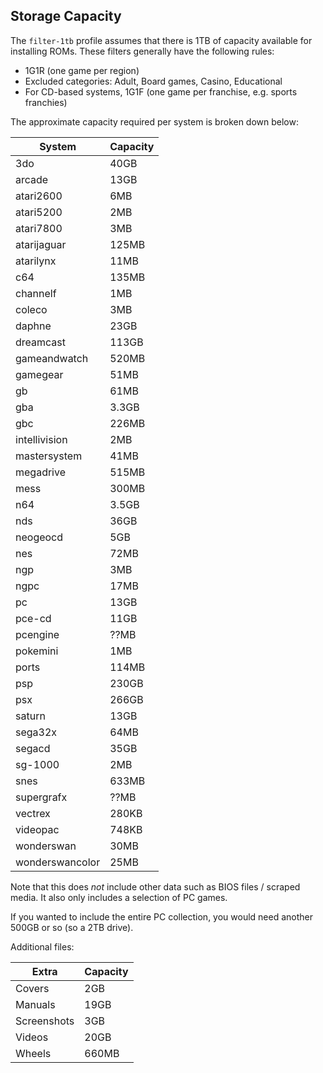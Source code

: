 ## Storage Capacity

The `filter-1tb` profile assumes that there is 1TB of capacity available for installing
ROMs.  These filters generally have the following rules:

* 1G1R (one game per region)
* Excluded categories: Adult, Board games, Casino, Educational
* For CD-based systems, 1G1F (one game per franchise, e.g. sports franchies)

The approximate capacity required per system is broken down below:

| System          | Capacity |
| --------------- | -------- |
| 3do             | 40GB     |
| arcade          | 13GB     |
| atari2600       | 6MB      |
| atari5200       | 2MB      |
| atari7800       | 3MB      |
| atarijaguar     | 125MB    |
| atarilynx       | 11MB     |
| c64             | 135MB    |
| channelf        | 1MB      |
| coleco          | 3MB      |
| daphne          | 23GB     |
| dreamcast       | 113GB    |
| gameandwatch    | 520MB    |
| gamegear        | 51MB     |
| gb              | 61MB     |
| gba             | 3.3GB    |
| gbc             | 226MB    |
| intellivision   | 2MB      |
| mastersystem    | 41MB     |
| megadrive       | 515MB    |
| mess            | 300MB    |
| n64             | 3.5GB    |
| nds             | 36GB     |
| neogeocd        | 5GB      |
| nes             | 72MB     |
| ngp             | 3MB      |
| ngpc            | 17MB     |
| pc              | 13GB     |
| pce-cd          | 11GB     |
| pcengine        | ??MB     |
| pokemini        | 1MB      |
| ports           | 114MB    |
| psp             | 230GB    |
| psx             | 266GB    |
| saturn          | 13GB     |
| sega32x         | 64MB     |
| segacd          | 35GB     |
| sg-1000         | 2MB      |
| snes            | 633MB    |
| supergrafx      | ??MB     |
| vectrex         | 280KB    |
| videopac        | 748KB    |
| wonderswan      | 30MB     |
| wonderswancolor | 25MB     |

Note that this does *not* include other data such as BIOS files / scraped media.
It also only includes a selection of PC games.

If you wanted to include the entire PC collection, you would need another 500GB
or so (so a 2TB drive).

Additional files:

| Extra        | Capacity |
| ------------ | -------- |
| Covers       | 2GB      |
| Manuals      | 19GB     |
| Screenshots  | 3GB      |
| Videos       | 20GB     |
| Wheels       | 660MB    |
